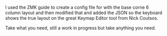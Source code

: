 I used the ZMK guide to create a config file for with the base corne 6 column layout and then modified that and added the JSON so the keyboard shows the true layout on the great Keymap Editor tool from Nick Coutsos.

Take what you need, still a work in progress but take anything you need.
